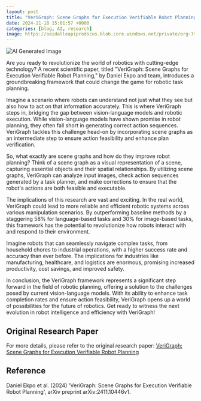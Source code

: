 ```yaml
---
layout: post
title: "VeriGraph: Scene Graphs for Execution Verifiable Robot Planning"
date: 2024-11-18 15:01:57 +0000
categories: [blog, AI, research]
image: https://oaidalleapiprodscus.blob.core.windows.net/private/org-7trcesexcJK1ksLDJeczoh3z/user-feQ9FVoAjxgjl56JZH3J4u5L/img-LZb3mPLbIDf8X8p3ylsgRkFw.png?st=2024-11-18T14%3A01%3A51Z&se=2024-11-18T16%3A01%3A51Z&sp=r&sv=2024-08-04&sr=b&rscd=inline&rsct=image/png&skoid=d505667d-d6c1-4a0a-bac7-5c84a87759f8&sktid=a48cca56-e6da-484e-a814-9c849652bcb3&skt=2024-11-18T00%3A31%3A03Z&ske=2024-11-19T00%3A31%3A03Z&sks=b&skv=2024-08-04&sig=cGrbZZi97HbggrKSf8259HA33zIol9bz%2BhZdNcpkdC0%3D
---
```

![AI Generated Image](https://oaidalleapiprodscus.blob.core.windows.net/private/org-7trcesexcJK1ksLDJeczoh3z/user-feQ9FVoAjxgjl56JZH3J4u5L/img-LZb3mPLbIDf8X8p3ylsgRkFw.png?st=2024-11-18T14%3A01%3A51Z&se=2024-11-18T16%3A01%3A51Z&sp=r&sv=2024-08-04&sr=b&rscd=inline&rsct=image/png&skoid=d505667d-d6c1-4a0a-bac7-5c84a87759f8&sktid=a48cca56-e6da-484e-a814-9c849652bcb3&skt=2024-11-18T00%3A31%3A03Z&ske=2024-11-19T00%3A31%3A03Z&sks=b&skv=2024-08-04&sig=cGrbZZi97HbggrKSf8259HA33zIol9bz%2BhZdNcpkdC0%3D)

Are you ready to revolutionize the world of robotics with cutting-edge technology? A recent scientific paper, titled "VeriGraph: Scene Graphs for Execution Verifiable Robot Planning," by Daniel Ekpo and team, introduces a groundbreaking framework that could change the game for robotic task planning.

Imagine a scenario where robots can understand not just what they see but also how to act on that information accurately. This is where VeriGraph steps in, bridging the gap between vision-language models and robotic execution. While vision-language models have shown promise in robot planning, they often fall short in generating correct action sequences. VeriGraph tackles this challenge head-on by incorporating scene graphs as an intermediate step to ensure action feasibility and enhance plan verification.

So, what exactly are scene graphs and how do they improve robot planning? Think of a scene graph as a visual representation of a scene, capturing essential objects and their spatial relationships. By utilizing scene graphs, VeriGraph can analyze input images, check action sequences generated by a task planner, and make corrections to ensure that the robot's actions are both feasible and executable.

The implications of this research are vast and exciting. In the real world, VeriGraph could lead to more reliable and efficient robotic systems across various manipulation scenarios. By outperforming baseline methods by a staggering 58% for language-based tasks and 30% for image-based tasks, this framework has the potential to revolutionize how robots interact with and respond to their environment.

Imagine robots that can seamlessly navigate complex tasks, from household chores to industrial operations, with a higher success rate and accuracy than ever before. The implications for industries like manufacturing, healthcare, and logistics are enormous, promising increased productivity, cost savings, and improved safety.

In conclusion, the VeriGraph framework represents a significant step forward in the field of robotic planning, offering a solution to the challenges posed by current vision-language models. With its ability to enhance task completion rates and ensure action feasibility, VeriGraph opens up a world of possibilities for the future of robotics. Get ready to witness the next evolution in robot intelligence and efficiency with VeriGraph!

## Original Research Paper
For more details, please refer to the original research paper:
[VeriGraph: Scene Graphs for Execution Verifiable Robot Planning](http://arxiv.org/abs/2411.10446v1)

## Reference
Daniel Ekpo et al. (2024) 'VeriGraph: Scene Graphs for Execution Verifiable Robot Planning', arXiv preprint arXiv:2411.10446v1.
